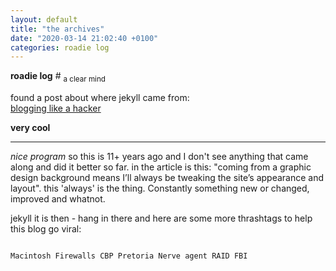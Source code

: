 ```yaml
---
layout: default
title: "the archives"
date: "2020-03-14 21:02:40 +0100"
categories: roadie log
---
```

<strong>roadie log</strong> \# <sub> a clear mind </sub>

found a post about where jekyll came from:<br /> [blogging like a hacker ](https://tom.preston-werner.com/2008/11/17/blogging-like-a-hacker.html)

<strong> very cool </strong>
<hr />

_nice program_ so this is 11+ years ago and I don't see anything that came along and did it better so far.
in the article is this: "coming from a graphic design background means I’ll always be tweaking the site’s appearance and layout". this 'always' is the thing. Constantly something new or changed, improved and whatnot.

jekyll it is then - hang in there and here are some more thrashtags to help this blog go viral:

<code>
Macintosh Firewalls CBP Pretoria Nerve agent RAID FBI
</code>
